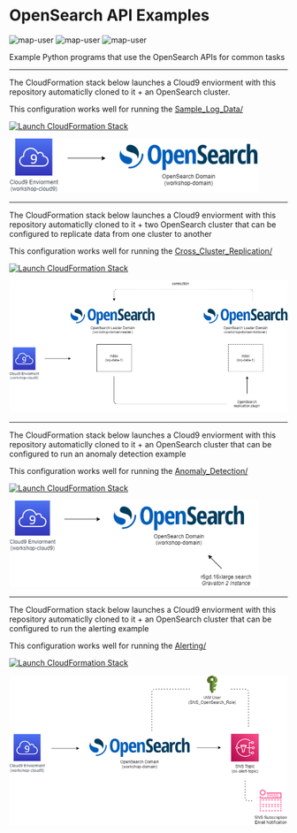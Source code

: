 # OpenSearch API Examples

<img width="275" alt="map-user" src="https://img.shields.io/badge/cloudformation template deployments-302-blue"> <img width="85" alt="map-user" src="https://img.shields.io/badge/views-882-green"> <img width="125" alt="map-user" src="https://img.shields.io/badge/unique visits-220-green">

Example Python programs that use the OpenSearch APIs for common tasks

---

The CloudFormation stack below launches a Cloud9 enviorment with this repository automaticlly cloned to it + an OpenSearch cluster.

This configuration works well for running the [Sample_Log_Data/](https://github.com/ev2900/OpenSearch_API_Examples/tree/main/Sample_Log_Data)

[![Launch CloudFormation Stack](https://sharkech-public.s3.amazonaws.com/misc-public/cloudformation-launch-stack.png)](https://console.aws.amazon.com/cloudformation/home#/stacks/new?stackName=open-search-demo-cloud9-simple&templateURL=https://sharkech-public.s3.amazonaws.com/misc-public/OpenSearch_demo_Cloud9_simple.yaml)

<img width="450" alt="KDA_studio_kinesis_demo_yaml" src="https://github.com/ev2900/CloudFormation_Examples/blob/main/Architecture%20Diagrams%20for%20README/OpenSearch_demo_Cloud9_simple_yaml.png">

---

The CloudFormation stack below launches a Cloud9 enviorment with this repository automaticlly cloned to it + two OpenSearch cluster that can be configured to replicate data from one cluster to another

This configuration works well for running the [Cross_Cluster_Replication/](https://github.com/ev2900/OpenSearch_API_Examples/tree/main/Cross_Cluster_Replication)

[![Launch CloudFormation Stack](https://sharkech-public.s3.amazonaws.com/misc-public/cloudformation-launch-stack.png)](https://console.aws.amazon.com/cloudformation/home#/stacks/new?stackName=open-search-cross-cluster-replication&templateURL=https://sharkech-public.s3.amazonaws.com/misc-public/OpenSearch_cross_cluster_replication_demo.yaml)

<img width="700" alt="OpenSearch_demo_VPC_Architecture" src="https://github.com/ev2900/CloudFormation_Examples/blob/main/Architecture%20Diagrams%20for%20README/OpenSearch_cross_cluster_replication_demo_yaml.png">

---

The CloudFormation stack below launches a Cloud9 enviorment with this repository automaticlly cloned to it + an OpenSearch cluster that can be configured to run an anomaly detection example

This configuration works well for running the [Anomaly_Detection/](https://github.com/ev2900/OpenSearch_API_Examples/tree/main/Anomaly_Detection)

[![Launch CloudFormation Stack](https://sharkech-public.s3.amazonaws.com/misc-public/cloudformation-launch-stack.png)](https://console.aws.amazon.com/cloudformation/home#/stacks/new?stackName=os-anomaly-detection&templateURL=https://sharkech-public.s3.amazonaws.com/misc-public/OpenSearch_demo_anomaly_detection.yaml)

<img width="450" alt="OpenSearch_demo_anomaly_detection_Architecture" src="https://github.com/ev2900/CloudFormation_Examples/blob/main/Architecture%20Diagrams%20for%20README/OpenSearch_demo_anomaly_detection_yml.png">

---

The CloudFormation stack below launches a Cloud9 enviorment with this repository automaticlly cloned to it + an OpenSearch cluster that can be configured to run the alerting example

This configuration works well for running the [Alerting/](https://github.com/ev2900/OpenSearch_API_Examples/tree/main/Alerting)

[![Launch CloudFormation Stack](https://sharkech-public.s3.amazonaws.com/misc-public/cloudformation-launch-stack.png)](https://console.aws.amazon.com/cloudformation/home#/stacks/new?stackName=os-alerting&templateURL=https://sharkech-public.s3.amazonaws.com/misc-public/OpenSearch_demo_alerting.yaml)

<img width="600" alt="Fluentd_cloud9_Architecture" src="https://github.com/ev2900/CloudFormation_Examples/blob/main/Architecture%20Diagrams%20for%20README/OpenSearch_demo_alerting_yaml.png">
